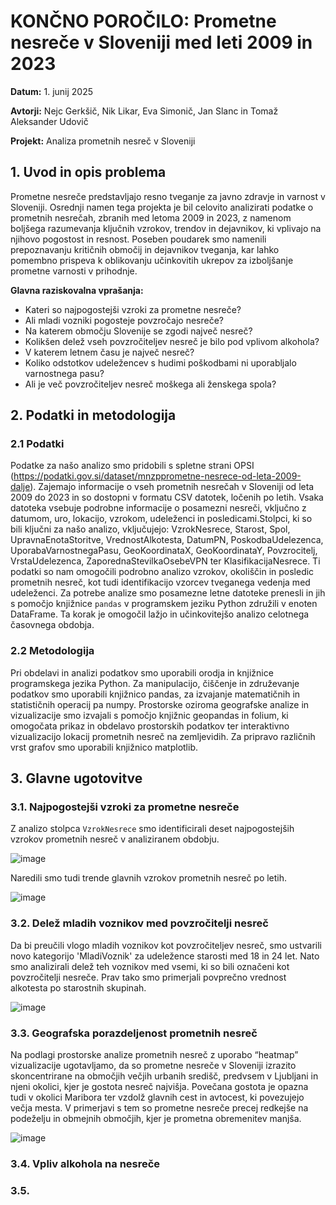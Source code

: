 # KONČNO POROČILO: Prometne nesreče v Sloveniji med leti 2009 in 2023

**Datum:** 1. junij 2025

**Avtorji:** Nejc Gerkšič, Nik Likar, Eva Simonič, Jan Slanc in Tomaž Aleksander Udovič

**Projekt:** Analiza prometnih nesreč v Sloveniji

## 1. Uvod in opis problema

Prometne nesreče predstavljajo resno tveganje za javno zdravje in varnost v Sloveniji. Osrednji namen tega projekta je bil celovito analizirati podatke o prometnih nesrečah, zbranih med letoma 2009 in 2023, z namenom boljšega razumevanja ključnih vzrokov, trendov in dejavnikov, ki vplivajo na njihovo pogostost in resnost. Poseben poudarek smo namenili prepoznavanju kritičnih območij in dejavnikov tveganja, kar lahko pomembno prispeva k oblikovanju učinkovitih ukrepov za izboljšanje prometne varnosti v prihodnje.

**Glavna raziskovalna vprašanja:**
- Kateri so najpogostejši vzroki za prometne nesreče?
- Ali mladi vozniki pogosteje povzročajo nesreče?
- Na katerem območju Slovenije se zgodi največ nesreč?
- Kolikšen delež vseh povzročiteljev nesreč je bilo pod vplivom alkohola?
- V katerem letnem času je največ nesreč?
- Koliko odstotkov udeležencev s hudimi poškodbami ni uporabljalo varnostnega pasu?
- Ali je več povzročiteljev nesreč moškega ali ženskega spola?

## 2. Podatki in metodologija

### 2.1 Podatki
Podatke za našo analizo smo pridobili s spletne strani OPSI (https://podatki.gov.si/dataset/mnzpprometne-nesrece-od-leta-2009-dalje). Zajemajo informacije o vseh prometnih nesrečah v Sloveniji od leta 2009 do 2023 in so dostopni v formatu CSV datotek, ločenih po letih. Vsaka datoteka vsebuje podrobne informacije o posamezni nesreči, vključno z datumom, uro, lokacijo, vzrokom, udeleženci in posledicami.Stolpci, ki so bili ključni za našo analizo, vključujejo: VzrokNesrece, Starost, Spol, UpravnaEnotaStoritve, VrednostAlkotesta, DatumPN, PoskodbaUdelezenca, UporabaVarnostnegaPasu, GeoKoordinataX, GeoKoordinataY, Povzrocitelj, VrstaUdelezenca, ZaporednaStevilkaOsebeVPN ter KlasifikacijaNesrece. Ti podatki so nam omogočili podrobno analizo vzrokov, okoliščin in posledic prometnih nesreč, kot tudi identifikacijo vzorcev tveganega vedenja med udeleženci. Za potrebe analize smo posamezne letne datoteke prenesli in jih s pomočjo knjižnice `pandas` v programskem jeziku Python združili v enoten DataFrame. Ta korak je omogočil lažjo in učinkovitejšo analizo celotnega časovnega obdobja.

### 2.2 Metodologija
Pri obdelavi in analizi podatkov smo uporabili orodja in knjižnice programskega jezika Python. Za manipulacijo, čiščenje in združevanje podatkov smo uporabili knjižnico pandas, za izvajanje matematičnih in statističnih operacij pa numpy. Prostorske oziroma geografske analize in vizualizacije smo izvajali s pomočjo knjižnic geopandas in folium, ki omogočata prikaz in obdelavo prostorskih podatkov ter interaktivno vizualizacijo lokacij prometnih nesreč na zemljevidih. Za pripravo različnih vrst grafov smo uporabili knjižnico matplotlib.

## 3. Glavne ugotovitve

### 3.1. Najpogostejši vzroki za prometne nesreče

Z analizo stolpca `VzrokNesrece` smo identificirali deset najpogostejših vzrokov prometnih nesreč v analiziranem obdobju.

![image](https://github.com/user-attachments/assets/65acbc71-301a-4131-b425-a6b902f33422)

Naredili smo tudi trende glavnih vzrokov prometnih nesreč po letih.

![image](https://github.com/user-attachments/assets/92ee68a9-b999-4b21-805c-ef047870f664)

### 3.2. Delež mladih voznikov med povzročitelji nesreč

Da bi preučili vlogo mladih voznikov kot povzročiteljev nesreč, smo ustvarili novo kategorijo 'MladiVoznik' za udeležence starosti med 18 in 24 let. Nato smo analizirali delež teh voznikov med vsemi, ki so bili označeni kot povzročitelji nesreče. Prav tako smo primerjali povprečno vrednost alkotesta po starostnih skupinah.

![image](https://github.com/user-attachments/assets/b1165874-0334-450e-83ec-d8213dfeff37)


### 3.3. Geografska porazdeljenost prometnih nesreč

Na podlagi prostorske analize prometnih nesreč z uporabo “heatmap” vizualizacije ugotavljamo, da so prometne nesreče v Sloveniji izrazito skoncentrirane na območjih večjih urbanih središč, predvsem v Ljubljani in njeni okolici, kjer je gostota nesreč najvišja. Povečana gostota je opazna tudi v okolici Maribora ter vzdolž glavnih cest in avtocest, ki povezujejo večja mesta. V primerjavi s tem so prometne nesreče precej redkejše na podeželju in obmejnih območjih, kjer je prometna obremenitev manjša.

![image](https://github.com/user-attachments/assets/b8350e94-7b1a-41eb-b809-1077c593ff92)

### 3.4. Vpliv alkohola na nesreče

### 3.5. 

